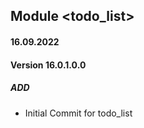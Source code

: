 ## Module <todo_list>

#### 16.09.2022
#### Version 16.0.1.0.0
##### ADD

- Initial Commit for todo_list


